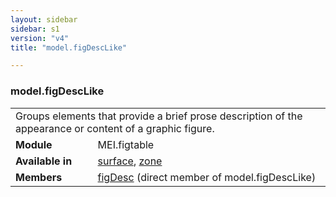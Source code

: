 ```yaml
---
layout: sidebar
sidebar: s1
version: "v4"
title: "model.figDescLike"

---
```


<div class="classSpec model">
   <h3 id="model.figDescLike">model.figDescLike</h3>
   <table class="wovenodd">
      <tr>
         <td colspan="2" class="wovenodd-col2">Groups elements that provide a brief prose description of the appearance or content
            of a
            graphic figure.
         </td>
      </tr>
      <tr>
         <td class="wovenodd-col1"><strong>Module</strong></td>
         <td class="wovenodd-col2">MEI.figtable</td>
      </tr>
      <tr>
         <td class="wovenodd-col1"><strong>Available in</strong></td>
         <td class="wovenodd-col2">
            <div class="parent">
               <div><a class="link_odd_elementSpec" href="{{ site.baseurl }}/{{ page.version }}/elements/surface.html">surface</a>, <a class="link_odd_elementSpec" href="{{ site.baseurl }}/{{ page.version }}/elements/zone.html">zone</a></div>
            </div>
         </td>
      </tr>
      <tr>
         <td class="wovenodd-col1"><strong>Members</strong></td>
         <td class="wovenodd-col2">
            <div class="parent">
               <div><a class="link_odd_elementSpec" href="{{ site.baseurl }}/{{ page.version }}/elements/figDesc.html">figDesc</a> (direct member of model.figDescLike)
               </div>
            </div>
         </td>
      </tr>
   </table>
</div>